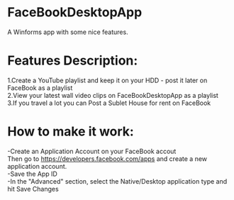 FaceBookDesktopApp
==================
A Winforms app with some nice features.

Features Description:
=====================
1.Create a YouTube playlist and keep it on your HDD - post it later on FaceBook as a playlist<br>
2.View your latest wall video clips on FaceBookDesktopApp as a playlist<br>
3.If you travel a lot you can Post a Sublet House for rent on FaceBook

How to make it work:
====================
-Create an Application Account on your FaceBook accout<br>
Then go to https://developers.facebook.com/apps and create a new application account.<br>
-Save the App ID<br>
-In the "Advanced" section, select the Native/Desktop application type and hit Save Changes<br>
